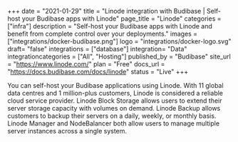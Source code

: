 +++
date = "2021-01-29"
title = "Linode integration with Budibase | Self-host your Budibase apps with Linode"
page_title = "Linode"
categories = ["infra"] 
description = "Self-host your Budibase apps with Linode and benefit from complete control over your deployments."
images = ["integrations/docker-budibase.png"]
logo = "integrations/docker-logo.svg"
draft= "false"
integrations = ["database"]
integration= "Data"
integrationcategories = ["All", "Hosting"]
published_by = "Budibase"
site_url = "https://www.linode.com/"
plan = "Free"
docs_url = "https://docs.budibase.com/docs/linode"
status = "Live" 
+++


You  can self-host your Budibase applications using Linode. With 11 global data centres and 1 million-plus customers, Linode is considered a reliable cloud service provider. Linode Block Storage allows users to extend their server storage capacity with volumes on demand. Linode Backup allows customers to backup their servers on a daily, weekly, or monthly basis. Linode Manager and NodeBalancer both allow users to manage multiple server instances across a single system.
